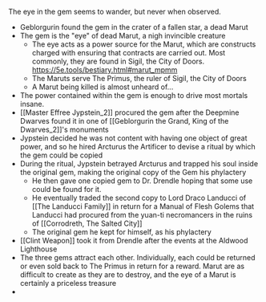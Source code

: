 The eye in the gem seems to wander, but never when observed.

- Geblorgurin found the gem in the crater of a fallen star, a dead Marut
- The gem is the "eye" of dead Marut, a nigh invincible creature
	- The eye acts as a power source for the Marut, which are constructs charged with ensuring that contracts are carried out. Most commonly, they are found in Sigil, the City of Doors. https://5e.tools/bestiary.html#marut_mpmm
	- The Maruts serve The Primus, the ruler of Sigil, the City of Doors
	- A Marut being killed is almost unheard of...
- The power contained within the gem is enough to drive most mortals insane.
- [[Master Effree Jypstein_2]] procured the gem after the Deepmine Dwarves found it in one of [[Geblorgurin the Grand, King of the Dwarves_2]]'s monuments
- Jypstein decided he was not content with having one object of great power, and so he hired Arcturus the Artificer to devise a ritual by which the gem could be copied
- During the ritual, Jypstein betrayed Arcturus and trapped his soul inside the original gem, making the original copy of the Gem his phylactery
	- He then gave one copied gem to Dr. Drendle hoping that some use could be found for it.
	- He eventually traded the second copy to Lord Draco Landucci of [[The Landucci Family]] in return for a Manual of Flesh Golems that Landucci had procured from the yuan-ti necromancers in the ruins of [[Corrodreth, The Salted City]]
	- The original gem he kept for himself, as his phylactery
- [[Clint Weapon]] took it from Drendle after the events at the Aldwood Lighthouse
- The three gems attract each other. Individually, each could be returned or even sold back to The Primus in return for a reward. Marut are as difficult to create as they are to destroy, and the eye of a Marut is certainly a priceless treasure
- 